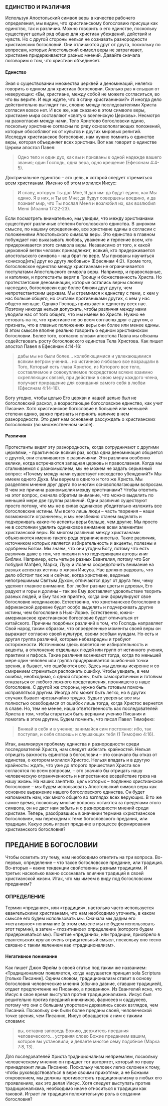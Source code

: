 ### ЕДИНСТВО И РАЗЛИЧИЯ

Используя Апостольский символ веры в качестве рабочего определения, мы видим, что христианскому богословию присущи как единство, так и различия. Можно говорить о его единстве, поскольку существует целый ряд общих для христиан убеждений, действий и чувств. Но с другой стороны нельзя не сознавать разнородности христианских богословий. Они отличаются друг от друга, поскольку по вопросам, которых Апостольский символ веры не затрагивает, христиане придерживаются разных мнений. Давайте сначала поговорим о том, что христиан объединяет.

#### Единство

Зная о существовании множества церквей и деноминаций, нелегко говорить о едином для христиан богословии. Сколько раз я слышал от неверующих: «Вы, христиане, между собой не можете согласиться, во что вы верите. И еще ждете, что я стану христианином?» И иногда дело действительно выглядит так, словно между последователями Христа согласия вовсе нет.
И все же, как сказано в этом символе веры, христиане мира составляют «святую вселенскую Церковь». Несмотря на разногласия между нами, Тело Христово богословски едино, поскольку христиане согласны по ряду основополагающих положений, которые обособляют их от культов и других мировых религий. Исследуя христианское богословие, нам нужно помнить о единстве веры, которая объединяет всех христиан. Вот как говорит о единстве Церкви апостол Павел:

>  Одно тело и один дух, как вы и призваны к одной надежде вашего звания; один Господь, одна вера, одно крещение (Ефесянам 4:4-5).

Доктринальное единство – это цель, к которой следует стремиться всем христианам. Именно об этом молился Иисус:

> И славу, которую Ты дал Мне, Я дал им: да будут едино, как Мы едино. Я в них, и Ты во Мне; да будут совершены воедино, и да познает мир, что Ты послал Меня и возлюбил их, как возлюбил Меня (Иоанна 17:22-23).

Если посмотреть внимательно, мы увидим, что между христианами существуют различные степени богословского единства. В широком смысле, по нашему определению, все христиане едины в согласии с положениями Апостольского символа веры. Это единство в главном побуждает нас выказывать любовь, уважение и терпение всем, кто придерживается этого символа веры. Независимо от того, к какой церковной ветви человек принадлежит, всякий, кто придерживается апостольского символа – наш брат по вере. Мы призваны научиться «снисход[ить] друг ко другу любовью» (Ефесянам 4:2).
Кроме того, богословское единство между христианами не ограничивается постулатами Апостольского символа веры. Например, и православные, и католики, и протестанты верят в Троицу и божественность Христа. Но протестантские деноминации, которые остались верны своему наследию, богословски еще более близки друг другу, чем непротестантским церквам.
Мы стремимся к единству с теми, с кем у нас больше общего, но считаем противниками других, с кем у нас общего меньше. Однако Господь призывает к единству всех нас. Поэтому никогда нельзя допускать, чтобы различия между нами уводили нас от того общего, что мы имеем во Христе. Нужно не сетовать на то, что христиане не во всем согласны друг с другом, а признать, что в главных положениях веры они более или менее едины. В этом смысле вполне реально говорить о едином христианском богословии. Более того, согласно словам апостола Павла мы обязаны содействовать росту богословского единства Тела Христова.
Как пишет апостол Павел в Ефесянам 4:14-16:

> дабы мы не были более... колеблющимися и увлекающимися всяким ветром учения... но истинною любовью все возращали в Того, Который есть глава Христос, из Которого все тело, составляемое и совокупляемое посредством всяких взаимно скрепляющих связей, при действии в свою меру каждого члена, получает приращение для созидания самого себя в любви (Ефесянам 4:14-16).

Богу угодно, чтобы целью Его церкви и нашей целью был не богословский раскол, а возрастающее богословское единство, как учит Писание.
Хотя христианское богословие в большей или меньшей степени едино, важно признать и принять наличие в нем разнородности. Это дает нам основания рассуждать о христианских богословиях (во множественном числе).

#### Различия

Протестанты видят эту разнородность, когда сотрудничают с другими церквями, - практически всякий раз, когда одна деноминация общается с другой, они сталкиваются с различиями. Эти различия особенно велики, когда встречаются западная церковь и православная.
Когда мы сталкиваемся с разномыслием, мы не можем не задать серьезный вопрос: «Почему между нами существует несходство убеждений?» Мы имеем одного Духа. Мы веруем в одного и того же Христа. Мы разделяем мнение друг друга по многим основополагающим вопросам. В чем же причина разномыслия между христианами? Чтобы ответить на этот вопрос, сначала обратим внимание, что можно выделить по меньшей мере две группы различий.
Одни различия существуют просто потому, что мы не в силах одинаково убедительно изложить все богословские истины. Мы всего лишь люди – часть творения – наши возможности ограничены, и мы неизбежно станем выделять и подчеркивать какие-то аспекты веры больше, чем другие. Мы просто не в состоянии уделить одинаковое внимание всем элементам христианской веры. Во многом различия между христианами объясняются именно такого рода ограниченностью.
Такие различия, источником которых является избирательность и акценты, полезны и одобрены Богом. Мы знаем, что они угодны Богу, потому что есть различия даже в том, что писали и что подчеркивали авторы книг Библии.
Например, есть четыре разных Евангелия, потому что Бог побудил Матфея, Марка, Луку и Иоанна сосредоточить внимание на разных аспектах истины о жизни Иисуса. Нас должно радовать, что дело обстоит так же и сейчас, когда христиане, ведомые непогрешимым Святым Духом, отличаются друг от друга тем, чему уделяют главное внимание.
Бог любит разные цветы и деревья, Его радуют и горы и долины – так же Ему доставляет удовольствие творить разных людей, и Ему так же приятно, когда они формулируют свое богословие неодинаково.
Естественно, что христианское богословие в африканской деревне будет особо выделять и подчеркивать другие истины, чем богословие в Нью-Йорке. Естественно, южно-американское христианское богословие будет отличаться от китайского. Причины подобных различий в том, что Господь направляет Свой народ таким образом, что определенные моменты своей веры он выражает согласно своей культуре, своим особым нуждам.
Но есть и другая группа различий, которые небезвредны и требуют осторожности. Источником здесь является не избирательность и акценты, а отклонение отдельных людей или групп от истинного учения, практики и пафоса.
Такие различия возникают тогда, когда по меньшей мере один человек или группа придерживается ошибочной точки зрения, а бывает, что ошибаются все. Здесь мы должны искренне и со смирением стремиться распознать ошибку.
Чтобы увидеть, в чем ошибка, необходимо, с одной стороны, быть самокритичным и готовым отказаться от любого ложного представления, проникшего в наше богословие. С другой же стороны, нужно быть готовым помочь исправляться другим. Иногда это может быть легко, но в других случаях бывает чрезвычайно трудно.
Будьте уверены: все мы полностью освободимся от ошибок лишь тогда, когда Христос вернется в славе. Но, тем не менее, наша ответственность как последователей Христа в том, чтобы стараться быть верными учению Писания и помогать в этом другим. Будем помнить, что писал Павел Тимофею:

>  Вникай в себя и в учение; занимайся сим постоянно: ибо, так поступая, и себя спасешь и слушающих тебя (1 Тимофею 4:16).

Итак, анализируя проблему единства и разнородности среди последователей Христа, нам следует избегать крайностей. Нельзя отрицать важность единства в богословии – это означало бы отказ от единства, о котором молился Христос. Нельзя впадать и в другую крайность: ждать, что уже до второго пришествия Христа все согласятся по всем вопросам, – это значило бы отрицать нашу человеческую ограниченность и непрестанное воздействие греха на нашу жизнь.
На наших занятиях, цель которых – подлинно христианское богословие – мы будем использовать Апостольский символ веры как основное выражение нашего богословского единства. Он будет напоминать нам, как много общего во взглядах всех верующих. В то же самое время, поскольку многие вопросы остаются за пределами этого символа, он не даст нам забыть и о разнородности мнений среди христиан.
Теперь, разобравшись в значении термина «христианское богословие», мы переходим к теме богословского предания, или традиции. Какую роль играет предание в процессе формирования христианского богословия?

## ПРЕДАНИЕ В БОГОСЛОВИИ

Чтобы осветить эту тему, нам необходимо ответить на три вопроса. Во- первых, определение – что такое богословское предание, или традиция. Во-вторых – какие тенденции свойственны разным традициям. И третье: насколько важно осознавать влияние традиций в своей христианской жизни. Итак, что мы имеем в виду под богословским преданием?

### ОПРЕДЕЛЕНИЕ

Термин «предание», или «традиция», настолько часто используется евангельскими христианами, что нам необходимо уточнить, в каком смысле его будем использовать мы. Сначала мы дадим его «негативное» понимание (в этом смысле мы не будем использовать этот термин), а затем – «позитивное» определение (которого будем придерживаться мы). Понятие «предания», или традиции, приобрело в евангельских кругах очень отрицательный смысл, поскольку оно тесно связано с таким явлением как «традиционализм».

#### Негативное понимание

Как пишет Джон Фрейм в своей статье под таким же названием: «Традиционализм появляется, когда нарушается принцип sola Scriptura [только Писание]. Одним словом, традиционализм ставит в основу богословия человеческие мнения (обычно давние, ставшие традицией), отдает предпочтение не Писанию, а преданию».
Из Евангелий ясно, что Иисус в свое время выступал против традиционализма. Иисус был решительно против преданий книжников, фарисеев и саддукеев, потому что они с большим упорством держались своих взглядов, чем Писаний. Поскольку они были более преданы своей, человеческой точке зрения, чем Писанию, Иисус обращается к ним с такими словами:

> вы, оставив заповедь Божию, держитесь предания человеческого... устраняя слово Божие преданием вашим, которое вы установили; и делаете многое сему подобное (Марка 7:8, 13).

Для последователей Христа традиционализм неприемлем, поскольку человеческому мнению он придает тот авторитет, который по праву принадлежит лишь Писанию. Поскольку человек легко склонен к тому, чтобы руководствоваться в вере своими прихотями, а не Божьим откровением, мы должны противостоять традиционализму в любых его проявлениях, как это делал Иисус.
Хотя следует выступать против традиционализма, необходимо иначе относиться к традиции как таковой. Играет ли традиция положительную роль в создании богословия?
